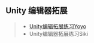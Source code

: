 ## Unity 编辑器拓展   
>* [Unity编辑拓展练习Yoyo](https://github.com/XINCGer/Unity3DTraining/tree/master/UnityEditorExtension/UnityEditorExtensionByYoYo) 
>* Unity编辑器拓展练习Siki
